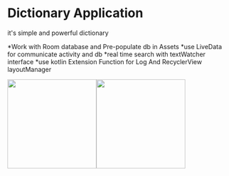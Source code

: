 Dictionary Application
======

it's simple and powerful dictionary

*Work with Room database and Pre-populate db in Assets
*use LiveData for communicate activity and db
*real time search with textWatcher interface
*use kotlin Extension Function for Log And RecyclerView layoutManager

<img src="https://github.com/aghamiri98/Dictionary/blob/master/pics/shot01.jpg" width="200"><img src="https://github.com/aghamiri98/Dictionary/blob/master/pics/shot02.jpg" width="200">


